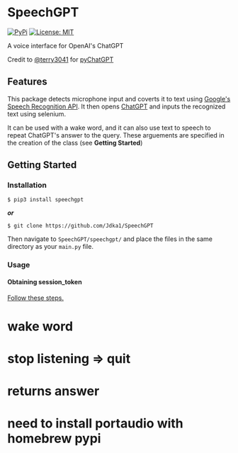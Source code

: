 # SpeechGPT

[![PyPi](https://img.shields.io/pypi/v/speechgpt.svg)](https://pypi.python.org/pypi/speechgpt)
[![License: MIT](https://img.shields.io/badge/License-MIT-yellow.svg)](https://opensource.org/licenses/MIT)

A voice interface for OpenAI's ChatGPT

Credit to [@terry3041](https://github.com/terry3041) for [pyChatGPT](https://github.com/terry3041/pyChatGPT)

## Features

This package detects microphone input and coverts it to text using [Google's Speech Recognition API](https://cloud.google.com/speech-to-text). It then opens [ChatGPT](https://chat.openai.com/chat) and inputs the recognized text using selenium.

It can be used with a wake word, and it can also use text to speech to repeat ChatGPT's answer to the query. These arguements are specified in the creation of the class (see **Getting Started**)


## Getting Started

### Installation
```$ pip3 install speechgpt```

***or***

```$ git clone https://github.com/Jdka1/SpeechGPT```

Then navigate to ```SpeechGPT/speechgpt/``` and place the files in the same directory as your ```main.py``` file.


### Usage

#### Obtaining session_token

[Follow these steps.](https://github.com/terry3041/pyChatGPT#usage)




# wake word

# stop listening => quit

# returns answer

# need to install portaudio with homebrew pypi
